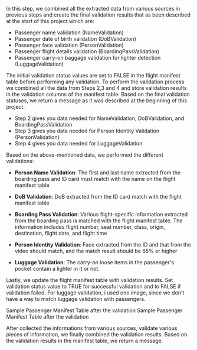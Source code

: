 In this step, we combined all the extracted data from various sources in previous steps and create the final validation results that as been described at the start of this project which are:

* Passenger name validation (NameValidation)
* Passenger date of birth validation (DoBValidation)
* Passenger face validation (PersonValidation)
* Passenger flight details validation (BoardingPassValidation)
* Passenger carry-on baggage validation for lighter detection (LuggageValidation)


The initial validation status values are set to FALSE in the flight manifest table before performing any validation.
To perform the validation process we combined all the data from Steps 2,3 and 4 and store validation results in the validation columns of the manifest table.
Based on the final validation statuses, we return a message as it was described at the beginning of this project.


* Step 2 gives you data needed for NameValidation, DoBValidation, and BoardingPassValidation
* Step 3 gives you data needed for Person Identity Validation (PersonValidation)
* Step 4 gives you data needed for LuggageValidation

Based on the above-mentioned data, we performed the different validations:

* **Person Name Validation**: The first and last name extracted from the boarding pass and ID card must match with the name on the flight manifest table

* **DoB Validation**: DoB extracted from the ID card match with the flight manifest table

* **Boarding Pass Validation**: Various flight-specific information extracted from the boarding pass is matched with the flight manifest table. The information includes flight number, seat number, class, origin, destination, flight date, and flight time

* **Person Identity Validation**: Face extracted from the ID and that from the video should match, and the match result should be 65% or higher

* **Luggage Validation**: The carry-on loose items in the passenger's pocket contain a lighter in it or not.

Lastly, we update the flight manifest table with validation results. Set validation status value to TRUE for successful validation and to FALSE if validation failed.
For luggage validation, i used one image, since we don't have a way to match luggage validation with passengers.

Sample Passenger Manifest Table after the validation
Sample Passenger Manifest Table after the validation

After collected the informations from various sources, validate various pieces of information, we finally combined the validation results. Based on the validation results in the manifest table, we return a message.

